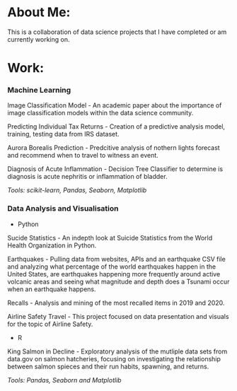 # About Me:

This is a collaboration of data science projects that I have completed or am currently working on. 


# Work:

### Machine Learning
Image Classification Model - An academic paper about the importance of image classification models within the data science community. 

Predicting Individual Tax Returns - Creation of a predictive analysis model, training, testing data from IRS dataset. 

Aurora Borealis Prediction - Predcitive analysis of nothern lights forecast and recommend when to travel to witness an event. 

Diagnosis of Acute Inflammation - Decision Tree Classifier to determine is diagnosis is acute nephritis or inflammation of bladder. 

_Tools:  scikit-learn, Pandas, Seaborn, Matplotlib_


### Data Analysis and Visualisation
 - Python
 
Sucide Statistics - An indepth look at Suicide Statistics from the World Health Organization in Python.

Earthquakes - Pulling data from websites, APIs and an earthquake CSV file and analyzing what percentage of the world earthquakes happen in the United States,
are earthquakes happening more frequently around active volcanic areas and seeing what magnitude and depth does a Tsunami occur when an earthquake happens.

Recalls - Analysis and mining of the most recalled items in 2019 and 2020.  

Airline Safety Travel - This project focused on data presentation and visuals for the topic of Airline Safety.

 - R
 
King Salmon in Decline - Exploratory analysis of the mutliple data sets from data.gov on salmon hatcheries, focusing on investigating the relationship between salmon spieces and their run habits, spawning, and returns. 

_Tools: Pandas, Seaborn and Matplotlib_

